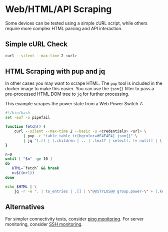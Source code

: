 # Web/HTML/API Scraping

Some devices can be tested using a simple cURL script, while others require more complex HTML parsing and API interaction.

## Simple cURL Check

```bash
curl --silent --max-time 2 <url>
```

## HTML Scraping with pup and jq

In other cases you may want to scrape HTML. The `pup` tool is included in the docker image to make this easier. You can use the `json{}` filter to pass a pre-processed HTML DOM tree to `jq` for further processing.

This example scrapes the power state from a Web Power Switch 7:

```bash
#!/bin/bash
set -euf -o pipefail

function fetch() {
    curl --silent --max-time 2 --basic -u <credentials> <url> \
        | pup -c "table table tr[bgcolor=#F4F4F4] json{}" \
        | jq "[.[] | [.children | .. | .text? | select(. != null)] | { \"name\": .[1], \"state\": (.[2]==\"ON\") }]"
}

n=0
until [ "$n" -ge 10 ]
do
   HTML=`fetch` && break
   n=$((n+1)) 
done

echo $HTML | \
    jq -r -e ". | to_entries | .[] | \"@@STYLUS@@ group.power-\" + (.key + 1 | tostring) + \".status.status=\" + if .value.state then \"\\\"green\\\"\" else \"\\\"blank\\\"\" end"
```

## Alternatives

For simpler connectivity tests, consider [ping monitoring](../ping/). For server monitoring, consider [SSH monitoring](../ssh/). 